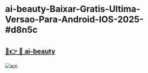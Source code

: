 # ai-beauty-Baixar-Gratis-Ultima-Versao-Para-Android-IOS-2025-#d8n5c

# <h2><a href="https://ainizakaria.my?title=ai-beauty&ref=24M">🔗👉 🔴 ai-beauty</a></h2>

[![acn](https://github.com/user-attachments/assets/0f9c940e-d8b0-45ae-aac7-cd30a18b3e1c)](https://ainizakaria.my?title=ai-beauty&ref=24M)

